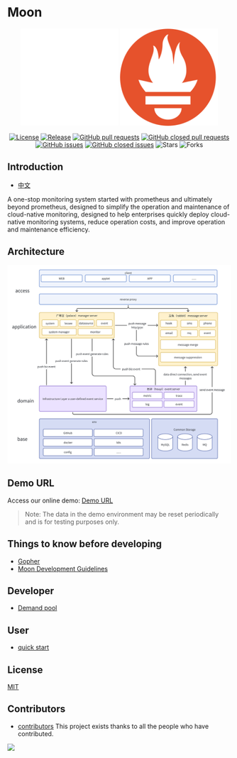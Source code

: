 # Moon

<div align="center">

<span>
<img src="./docs/images/moon.svg" width="220" height="220" alt="logo"/>
<img src="./docs/images/prometheus-logo.svg" width="220" height="220" alt="prometheus"/>
</span>

[![License](https://img.shields.io/github/license/aide-family/moon.svg?style=flat)](https://github.com/aide-family/moon)
[![Release](https://img.shields.io/github/v/release/aide-family/moon?style=flat)](https://github.com/aide-family/moon/releases)
[![GitHub pull requests](https://img.shields.io/github/issues-pr/aide-family/moon?style=flat)](https://github.com/aide-family/moon/pulls)
[![GitHub closed pull requests](https://img.shields.io/github/issues-pr-closed/aide-family/moon?style=flat)](https://github.com/aide-family/moon/pulls?q=is%3Apr+is%3Aclosed)
[![GitHub issues](https://img.shields.io/github/issues/aide-family/moon?style=flat)](https://github.com/aide-family/moon/issues)
[![GitHub closed issues](https://img.shields.io/github/issues-closed/aide-family/moon?style=flat)](https://github.com/aide-family/moon/issues?q=is%3Aissue+is%3Aclosed)
![Stars](https://img.shields.io/github/stars/aide-family/moon?style=flat)
![Forks](https://img.shields.io/github/forks/aide-family/moon?style=flat)
</div>

## Introduction

* [中文](README.md)

A one-stop monitoring system started with prometheus and ultimately beyond prometheus, designed to simplify the operation and maintenance of cloud-native monitoring, designed to help enterprises quickly deploy cloud-native monitoring systems, reduce operation costs, and improve operation and maintenance efficiency.

## Architecture

![architecture-en.png](docs/images/architecture-en.png)

## Demo URL
Access our online demo: [Demo URL](https://moon.aide-cloud.cn/)

> Note: The data in the demo environment may be reset periodically and is for testing purposes only.

## Things to know before developing

* [Gopher](docs/i18n/zh-CN/gopher.md)
* [Moon Development Guidelines](docs/i18n/zh-CN/dev.md)

## Developer

* [Demand pool](https://github.com/orgs/aide-family/projects/1/views/1)

## User

* [quick start](docs/i18n/quick-start.md)

## License

[MIT](LICENSE)

## Contributors

* [contributors](https://github.com/aide-family/moon/graphs/contributors) This project exists thanks to all the people who have contributed.

<a href="https://github.com/aide-family/moon/graphs/contributors"><img src="https://contributors-img.web.app/image?repo=aide-family/moon" /></a>